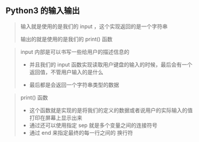 ## Python3 的输入输出

> 输入就是使用的是我们的 input ，这个实现返回的是一个字符串
>
> 输出的就是使用的是我们的 print() 函数

>input 内部是可以书写一些给用户的描述信息的
>
>* 并且我们的 input 函数实现读取用户键盘的输入的时候，最后会有一个返回值，不管用户输入的是什么
>
>* 最后都是会返回一个字符串类型的数据

> print() 函数
>
> * 这个函数就是实现的是将我们的定义的数据或者说用户的实际输入的值打印在屏幕上显示出来
> * 通过还可以使用指定 sep 就是多个变量之间的连接符号
> * 通过 end 来指定最终的每一行之间的 换行符